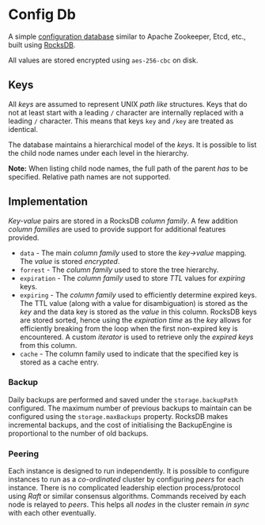 # Config Db

A simple [configuration database](https://github.com/sptrakesh/config-db) similar to Apache Zookeeper,
Etcd, etc., built using [RocksDB](https://rocksdb.org/).

All values are stored encrypted using `aes-256-cbc` on disk.

## Keys

All *keys* are assumed to represent UNIX *path like* structures. Keys that do not at least start with 
a leading `/` character are internally replaced with a leading `/` character. This means that keys 
`key` and `/key` are treated as identical.

The database maintains a hierarchical model of the *keys*. It is possible to list the child node names 
under each level in the hierarchy.

**Note:** When listing child node names, the full path of the parent *has* to be specified. Relative 
path names are not supported.

## Implementation

*Key-value* pairs are stored in a RocksDB *column family*. A few addition *column families* are used to
provide support for additional features provided.

* `data` - The main *column family* used to store the *key->value* mapping. The *value* is stored *encrypted*.
* `forrest` - The *column family* used to store the tree hierarchy.
* `expiration` - The *column family* used to store *TTL* values for *expiring* keys.
* `expiring` - The *column family* used to efficiently determine expired keys. The TTL value (along 
  with a value for disambiguation) is stored as the *key* and the data key is stored as the *value*
  in this column. RocksDB keys are stored sorted, hence using the *expiration time* as the *key*
  allows for efficiently breaking from the loop when the first non-expired key is encountered. A 
  custom *iterator* is used to retrieve only the *expired keys* from this column.
* `cache` - The column family used to indicate that the specified key is stored as a cache entry.

### Backup

Daily backups are performed and saved under the `storage.backupPath` configured. The maximum number 
of previous backups to maintain can be configured using the `storage.maxBackups` property. RocksDB 
makes incremental backups, and the cost of initialising the BackupEngine is proportional to the 
number of old backups.

### Peering

Each instance is designed to run independently. It is possible to configure instances to run as a 
*co-ordinated* cluster by configuring *peers* for each instance. There is no complicated leadership
election process/protocol using *Raft* or similar consensus algorithms. Commands received by each 
node is relayed to *peers*. This helps all *nodes* in the cluster remain *in sync* with each other 
eventually.
